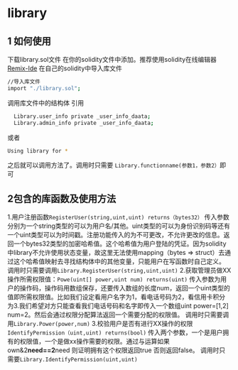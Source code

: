 # library
## 1 如何使用
下载library.sol文件
在你的solidity文件中添加。推荐使用solidity在线编辑器
[Remix-Ide](https://remix.ethereum.org/#optimize=false&evmVersion=null&version=soljson-v0.4.26+commit.4563c3fc.js&appVersion=0.7.7)
在自己的solidity中导入库文件
```bash
//导入库文件
import "./library.sol";
```
调用库文件中的结构体
引用
```bash
  Library.user_info private _user_info_daata;
  Library.admin_info private _user_info_daata;
```
或者

```bash
Using library for *
```

之后就可以调用方法了。调用时只需要
`Library.functionname(参数1，参数2）`即可

## 2包含的库函数及使用方法
1.用户注册函数`RegisterUser(string,uint,uint) returns（bytes32）`
传入参数分别为一个string类型的可以为用户名/其他。uint类型的可以为身份识别码等还有一个uint类型可以为时间戳。注册功能传入的为不可更改，不允许更改的信息。返回一个bytes32类型的加密哈希值。这个哈希值为用户登陆的凭证。因为solidity中library不允许使用状态变量，故这里无法使用mapping（bytes => struct）去通过这个哈希值映射去寻找结构体中的其他变量，只能用户在写函数时自己定义。
调用时只需要调用`Library.RegisterUser(string,uint,uint)`
2.获取管理员做XX操作所需权限值：`Powe(uint[] power,uint num) returns(uint)` 
传入参数为用户的操作码，操作码用数组保存，还要传入数组的长度num，返回一个uint类型的值即所需权限值。比如我们设定看用户名字为1，看电话号码为2，看信用卡积分为3.我们希望对方只能查看我们电话号码和名字即传入一个数组uint power=[1,2] num=2。然后会通过权限分配算法返回一个需要分配的权限值。
调用时只需要调用`Library.Power(power,num)`
3.校验用户是否有进行XX操作的权限`IdentifyPermission（uint,uint) returns(bool)`
传入两个参数，一个是用户拥有的权限值，一个是做xx操作需要的权限。通过与运算如果own&2**need==2**need 则证明拥有这个权限返回true 否则返回false。
调用时只需要`Library.IdentifyPermission(uint,uint)`
